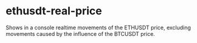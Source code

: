 # ethusdt-real-price
Shows in a console realtime movements of the ETHUSDT price, excluding movements caused by the influence of the BTCUSDT price.
